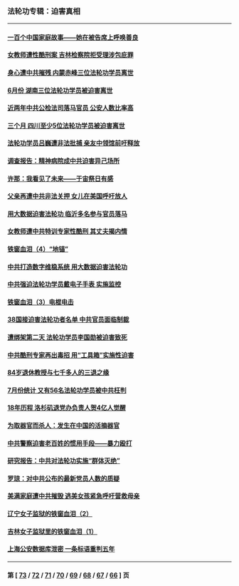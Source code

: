 ### 法轮功专辑：迫害真相
---
#### [一百个中国家庭故事——她在被告席上呼唤善良](../../pages/nf4379/n13805472.md?08290430) 
#### [女教师遭性酷刑案 吉林检察院拒受理涉包庇罪](../../pages/nf4379/n13808837.md?08290430) 
#### [身心遭中共摧残 内蒙赤峰三位法轮功学员离世](../../pages/nf4379/n13808436.md?08290430) 
#### [6月份 湖南三位法轮功学员被迫害离世](../../pages/nf4379/n13807730.md?08290430) 
#### [近两年中共公检法司落马官员 公安人数比率高](../../pages/nf4379/n13807094.md?08290430) 
#### [三个月 四川至少5位法轮功学员被迫害离世](../../pages/nf4379/n13807221.md?08290430) 
#### [法轮功学员吕巍遭非法批捕 亲友中领馆前吁释放](../../pages/nf4379/n13806418.md?08290430) 
#### [调查报告：精神病院成中共迫害异己场所](../../pages/nf4379/n13806163.md?08290430) 
#### [许那：我看见了未来——于宙祭日有感](../../pages/nf4379/n13805469.md?08290430) 
#### [父亲再遭中共非法关押 女儿在美国呼吁放人](../../pages/nf4379/n13804643.md?08290430) 
#### [用大数据迫害法轮功 临沂多名参与官员落马](../../pages/nf4379/n13803374.md?08290430) 
#### [女教师遭中共特训专家性酷刑 其丈夫揭内情](../../pages/nf4379/n13802924.md?08290430) 
#### [铁窗血泪（4）“地锚”](../../pages/nf4379/n13801004.md?08290430) 
#### [中共打造数字维稳系统 用大数据迫害法轮功](../../pages/nf4379/n13799087.md?08290430) 
#### [中共强迫法轮功学员戴电子手表 实施监控](../../pages/nf4379/n13800403.md?08290430) 
#### [铁窗血泪（3）电棍电击](../../pages/nf4379/n13798789.md?08290430) 
#### [38国接迫害法轮功者名单 中共官员面临制裁](../../pages/nf4379/n13799696.md?08290430) 
#### [遭绑架第二天 法轮功学员李国勋被迫害致死](../../pages/nf4379/n13797464.md?08290430) 
#### [中共酷刑专家再出毒招 用“工具箱”实施性迫害](../../pages/nf4379/n13797202.md?08290430) 
#### [84岁退休教授与七千多人的三退之缘](../../pages/nf4379/n13796650.md?08290430) 
#### [7月份统计 又有56名法轮功学员被中共枉判](../../pages/nf4379/n13795640.md?08290430) 
#### [18年历程 洛杉矶退党办负责人贺4亿人觉醒](../../pages/nf4379/n13795117.md?08290430) 
#### [为取器官而杀人：发生在中国的活摘器官](../../pages/nf4379/n13794731.md?08290430) 
#### [中共警察迫害老百姓的惯用手段——暴力殴打](../../pages/nf4379/n13791611.md?08290430) 
#### [研究报告：中共对法轮功实施“群体灭绝”](../../pages/nf4379/n13791984.md?08290430) 
#### [罗琼：对中共公布的最新党员人数的质疑](../../pages/nf4379/n13790905.md?08290430) 
#### [美满家庭遭中共摧毁 逃美女孩紧急呼吁营救母亲](../../pages/nf4379/n13792859.md?08290430) 
#### [辽宁女子监狱的铁窗血泪（2）](../../pages/nf4379/n13788923.md?08290430) 
#### [吉林女子监狱里的铁窗血泪（1）](../../pages/nf4379/n13786967.md?08290430) 
#### [上海公安数据库泄密 一条标语重判五年](../../pages/nf4379/n13787387.md?08290430) 

---
#### 第 [ [73](./73.md?08290430) / [72](./72.md?08290430) / [71](./71.md?08290430) / [70](./70.md?08290430) / [69](./69.md?08290430) / [68](./68.md?08290430) / [67](./67.md?08290430) / [66](./66.md?08290430) ] 页

